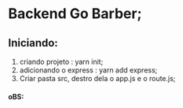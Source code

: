 # Backend Go Barber;

## Iniciando:
  1. criando projeto               : yarn init;
  2. adicionando o express         : yarn add express;
  3. Criar pasta src, destro dela o app.js e o route.js;


#### oBS: